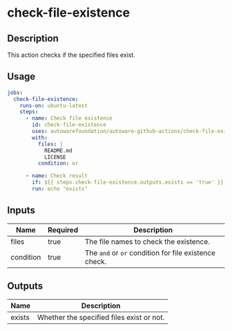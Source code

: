 # check-file-existence

## Description

This action checks if the specified files exist.

## Usage

```yaml
jobs:
  check-file-existence:
    runs-on: ubuntu-latest
    steps:
      - name: Check file existence
        id: check-file-existence
        uses: autowarefoundation/autoware-github-actions/check-file-existence@tier4/proposal
        with:
          files: |
            README.md
            LICENSE
          condition: or

      - name: Check result
        if: ${{ steps.check-file-existence.outputs.exists == 'true' }}
        run: echo "exists"
```

## Inputs

| Name      | Required | Description                                           |
| --------- | -------- | ----------------------------------------------------- |
| files     | true     | The file names to check the existence.                |
| condition | true     | The `and` or `or` condition for file existence check. |

## Outputs

| Name   | Description                               |
| ------ | ----------------------------------------- |
| exists | Whether the specified files exist or not. |
